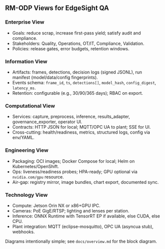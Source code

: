 ## RM-ODP Views for EdgeSight QA

### Enterprise View

- Goals: reduce scrap, increase first-pass yield; satisfy audit and compliance.
- Stakeholders: Quality, Operations, OT/IT, Compliance, Validation.
- Policies: release gates, error budgets, retention windows.

### Information View

- Artifacts: frames, detections, decision logs (signed JSONL), run manifest (model/data/config fingerprints).
- Events schema: `frame_id`, `ts`, `detections[]`, `model_hash`, `config_digest`, `latency_ms`.
- Retention: configurable (e.g., 30/90/365 days); RBAC on export.

### Computational View

- Services: capture, preprocess, inference, results_adapter, governance_exporter, operator UI.
- Contracts: HTTP JSON for local; MQTT/OPC UA to plant; SSE for UI.
- Cross-cutting: health/readiness, metrics, structured logs, config via env/YAML.

### Engineering View

- Packaging: OCI images; Docker Compose for local; Helm on Kubernetes/OpenShift.
- Ops: liveness/readiness probes; HPA-ready; GPU optional via `nvidia.com/gpu` resource.
- Air-gap: registry mirror, image bundles, chart export, documented sync.

### Technology View

- Compute: Jetson Orin NX or x86+GPU IPC.
- Cameras: PoE GigE/RTSP; lighting and lenses per station.
- Inference: ONNX Runtime with TensorRT EP if available, else CUDA, else CPU.
- Plant integration: MQTT (eclipse-mosquitto), OPC UA (asyncua stub), webhooks.

Diagrams intentionally simple; see `docs/overview.md` for the block diagram.


